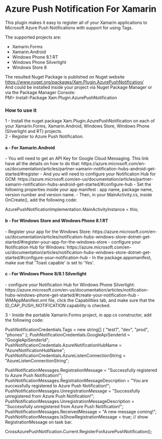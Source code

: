 # Azure Push Notification For Xamarin

This plugin makes it easy to register all of your Xamarin applications to Microsoft Azure Push Notifications with support for using Tags.

The supported projects are:
- Xamarin.Forms
- Xamarin.Android
- Windows Phone 8.1 RT
- Windows Phone Silverlight
- Windows Store 8

The resulted Nuget Package is published on Nuget website</br>
https://www.nuget.org/packages/Xam.Plugin.AzurePushNotification/</br>
And could be installed inside your project via Nuget Package Manager or via the Package Manager Console:</br>
PM> Install-Package Xam.Plugin.AzurePushNotification</br>

<h3>How to use it</h3>

1 - Install the nuget package Xam.Plugin.AzurePushNotification on each of your Xamarin.Forms, Xamarin.Android, Windows Store, Windows Phone (Silverlight and RT) projects.</br>
2 - Register to Azure Push Notification.
<h4>a - For Xamarin.Android</h4>
  - You will need to get an API Key for Google Cloud Messaging. This link have all the details on how to do that:
  https://azure.microsoft.com/en-us/documentation/articles/partner-xamarin-notification-hubs-android-get-started/#register
  - And you will need to configure your Notification Hub for GCM:
  https://azure.microsoft.com/en-us/documentation/articles/partner-xamarin-notification-hubs-android-get-started/#configure-hub
  - Set the following properties inside your app manifest : app name, package name, version number and version name.
  - Then, in your MainActivity.cs, inside OnCreate(), add the following code:
  
  AzurePushNotificationImplementation.MainActivityInstance = this;
  
<h4>b - For Windows Store and Windows Phone 8.1 RT</h4>
  - Register your app for the Windows Store:
  https://azure.microsoft.com/en-us/documentation/articles/notification-hubs-windows-store-dotnet-get-started/#register-your-app-for-the-windows-store
  - configure your Notification Hub for Windows:
  https://azure.microsoft.com/en-us/documentation/articles/notification-hubs-windows-store-dotnet-get-started/#configure-your-notification-hub
  - In the package.appxmanifest, make sue that 'Toast capable' is set to 'Yes'.

<h4>c - For Windows Phone 8/8.1 Silverlight</h4>
  - configure your Notification Hub for Windows Phone Silverlight:
  https://azure.microsoft.com/en-us/documentation/articles/notification-hubs-windows-phone-get-started/#create-your-notification-hub
  - WMAppManifest.xml file, click the Capabilities tab, and make sure that the ID_CAP_PUSH_NOTIFICATION capability is checked.
  
3 - Inside the portable Xamarin.Forms project, in app.cs constructor, add the following code:

PushNotificationCredentials.Tags = new string[] { "test1", "dev", "prod", "phones" };
PushNotificationCredentials.GoogleApiSenderId = "GoogleApiSenderId";
PushNotificationCredentials.AzureNotificationHubName = "AzureNotificationHubName";
PushNotificationCredentials.AzureListenConnectionString = "AzureListenConnectionString";
                
PushNotificationMessages.RegistrationMessage = "Successfully registered to Azure Push Notification!";
PushNotificationMessages.RegistrationMessageDescription = "You are successfully registered to Azure Push Notification!";
PushNotificationMessages.UnregistrationMessage = "Successfully unregistered from Azure Push Notification!";
PushNotificationMessages.UnregistrationMessageDescription = "Successfully unregistered from Azure Push Notification!";
PushNotificationMessages.ReceivedMessage = "A new message coming!";
PushNotificationMessages.IsShowRegistrationMessage = true; // show RegistrationMessage on task bar.
            
CrossAzurePushNotification.Current.RegisterForAzurePushNotification();

